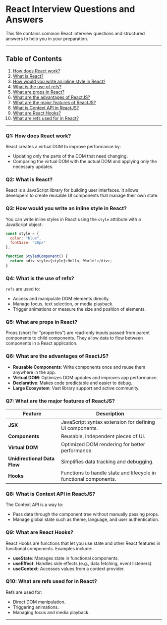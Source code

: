 
# React Interview Questions and Answers

This file contains common React interview questions and structured answers to help you in your preparation.

---

## Table of Contents

1. [How does React work?](#how-does-react-work)
2. [What is React?](#what-is-react)
3. [How would you write an inline style in React?](#how-would-you-write-an-inline-style-in-react)
4. [What is the use of refs?](#what-is-the-use-of-refs)
5. [What are props in React?](#what-are-props-in-react)
6. [What are the advantages of ReactJS?](#what-are-the-advantages-of-reactjs)
7. [What are the major features of ReactJS?](#what-are-the-major-features-of-reactjs)
8. [What is Context API in ReactJS?](#what-is-context-api-in-reactjs)
9. [What are React Hooks?](#what-are-react-hooks)
10. [What are refs used for in React?](#what-are-refs-used-for-in-react)

---

### Q1: How does React work?
React creates a virtual DOM to improve performance by:
- Updating only the parts of the DOM that need changing.
- Comparing the virtual DOM with the actual DOM and applying only the necessary updates.

### Q2: What is React?
React is a JavaScript library for building user interfaces. It allows developers to create reusable UI components that manage their own state.

### Q3: How would you write an inline style in React?
You can write inline styles in React using the `style` attribute with a JavaScript object:
```javascript
const style = {
  color: "blue",
  fontSize: "20px"
};

function StyledComponent() {
  return <div style={style}>Hello, World!</div>;
}
```

### Q4: What is the use of refs?
`refs` are used to:
- Access and manipulate DOM elements directly.
- Manage focus, text selection, or media playback.
- Trigger animations or measure the size and position of elements.

### Q5: What are props in React?
Props (short for "properties") are read-only inputs passed from parent components to child components. They allow data to flow between components in a React application.

### Q6: What are the advantages of ReactJS?
- **Reusable Components**: Write components once and reuse them anywhere in the app.
- **Virtual DOM**: Optimizes DOM updates and improves app performance.
- **Declarative**: Makes code predictable and easier to debug.
- **Large Ecosystem**: Vast library support and active community.

### Q7: What are the major features of ReactJS?
| Feature          | Description |
|------------------|-------------|
| **JSX**          | JavaScript syntax extension for defining UI components. |
| **Components**   | Reusable, independent pieces of UI. |
| **Virtual DOM**  | Optimized DOM rendering for better performance. |
| **Unidirectional Data Flow** | Simplifies data tracking and debugging. |
| **Hooks**        | Functions to handle state and lifecycle in functional components. |

### Q8: What is Context API in ReactJS?
The Context API is a way to:
- Pass data through the component tree without manually passing props.
- Manage global state such as theme, language, and user authentication.

### Q9: What are React Hooks?
React Hooks are functions that let you use state and other React features in functional components. Examples include:
- **useState**: Manages state in functional components.
- **useEffect**: Handles side effects (e.g., data fetching, event listeners).
- **useContext**: Accesses values from a context provider.

### Q10: What are refs used for in React?
Refs are used for:
- Direct DOM manipulation.
- Triggering animations.
- Managing focus and media playback.

---
